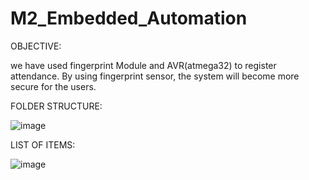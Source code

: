 # M2_Embedded_Automation

OBJECTIVE:

we have used fingerprint Module and AVR(atmega32) to register attendance. By using fingerprint sensor, the system will become more secure for the users.

FOLDER STRUCTURE:

![image](https://user-images.githubusercontent.com/92036056/144443318-e1e0e7ae-a741-43c2-afba-1d53852bf681.png)


LIST OF ITEMS:


![image](https://user-images.githubusercontent.com/92036056/144443392-b8bae7c4-6d4a-4852-b664-da63b8fb9df9.png)
